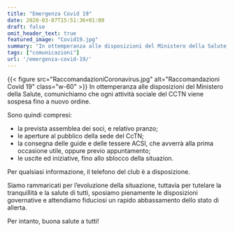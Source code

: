 ```yaml
---
title: "Emergenza Covid 19"
date: 2020-03-07T15:51:36+01:00
draft: false
omit_header_text: true
featured_image: "Covid19.jpg"
summary: "In ottemperanza alle disposizioni del Ministero della Salute, comunichiamo che ogni attività sociale del CCTN viene sospesa fino a nuovo ordine ..."
tags: ["comunicazioni"]
url: '/emergenza-covid-19/'
---
```



{{< figure src="RaccomandazioniCoronavirus.jpg" alt="Raccomandazioni Covid 19" class="w-60" >}}
In ottemperanza alle disposizioni del Ministero della Salute, comunichiamo che ogni attività sociale del CCTN viene sospesa fino a nuovo ordine.

Sono quindi compresi:

- la prevista assemblea dei soci, e relativo pranzo;
- le aperture al pubblico della sede del CcTN;
- la consegna delle guide e delle tessere ACSI, che avverrà alla prima occasione utile, oppure previo appuntamento;
- le uscite ed iniziative, fino allo sblocco della situazion.

Per qualsiasi informazione, il telefono del club è a disposizione.

Siamo rammaricati per l’evoluzione della situazione, tuttavia per tutelare la tranquillità e la salute di tutti, sposiamo pienamente le disposizioni governative e attendiamo fiduciosi un rapido abbassamento dello stato di allerta.

Per intanto, buona salute a tutti!


